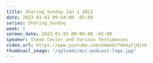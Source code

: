 ```yaml
---
title: Sharing Sunday Jan 1 2023
date: 2023-01-01 09:54:00 -05:00
series: Sharing Sunday
week: 1
sermon_date: 2023-01-01 09:00:00 -05:00
speaker: Steve Cesler and Various Testimonies
video_url: https://www.youtube.com/embed/fGm4yYjBjnU
thumbnail_image: "/uploads/mcc-podcast-logo.jpg"
---
```


